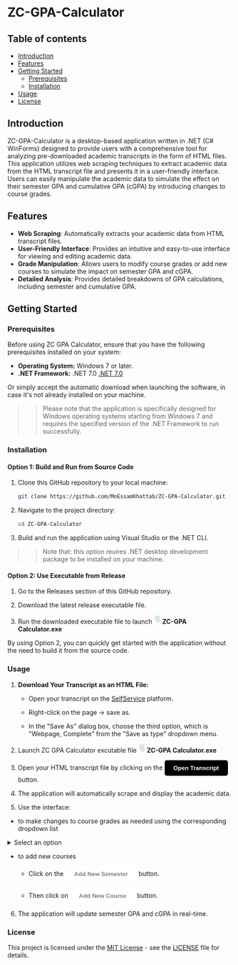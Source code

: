 # ZC-GPA-Calculator

## Table of contents
- [Introduction](#introduction)
- [Features](#features)
- [Getting Started](#getting-started)
  - [Prerequisites](#prerequisites)
  - [Installation](#installation)
- [Usage](#usage)
- [License](#license)
## Introduction
ZC-GPA-Calculator is a desktop-based application written in .NET (C# WinForms) designed to provide users with a comprehensive tool for analyzing pre-downloaded academic transcripts in the form of HTML files. This application utilizes web scraping techniques to extract academic data from the HTML transcript file and presents it in a user-friendly interface. Users can easily manipulate the academic data to simulate the effect on their semester GPA and cumulative GPA (cGPA) by introducing changes to course grades.

## Features
- **Web Scraping**: Automatically extracts your academic data from HTML transcript files.
- **User-Friendly Interface**: Provides an intuitive and easy-to-use interface for viewing and editing academic data.
- **Grade Manipulation**: Allows users to modify course grades or add new courses to simulate the impact on semester GPA and cGPA.
- **Detailed Analysis**: Provides detailed breakdowns of GPA calculations, including semester and cumulative GPA.

## Getting Started
### Prerequisites
Before using ZC GPA Calculator, ensure that you have the following prerequisites installed on your system:
- **Operating System:** Windows 7 or later.
- **.NET Framework:** .NET 7.0
[.NET 7.0](https://dotnet.microsoft.com/en-us/download/dotnet/7.0)

Or simply accept the automatic download when launching the software, in case it's not already installed on your machine.

>> Please note that the application is specifically designed for Windows operating systems starting from Windows 7 and requires the specified version of the .NET Framework to run successfully.

### Installation

#### Option 1: Build and Run from Source Code

1. Clone this GitHub repository to your local machine:

   ```bash
   git clone https://github.com/MoEssamKhattab/ZC-GPA-Calculator.git
   ```

2. Navigate to the project directory:
    ```bash
    cd ZC-GPA-Calculator
    ```

3. Build and run the application using Visual Studio or the .NET CLI.

>> Note that: this option reuires .NET desktop development package to be installed on your machine.

#### Option 2: Use Executable from Release

1. Go to the Releases section of this GitHub repository.

2. Download the latest release executable file.

3. Run the downloaded executable file to launch <img src="./ZC-GPA Calculator/Logos/zewail logo.png" width="15" height="20" alt="ZC GPA Calculator Logo"> **ZC-GPA Calculator.exe**

By using Option 2, you can quickly get started with the application without the need to build it from the source code.

### Usage

1. **Download Your Transcript as an HTML File:**

    - Open your transcript on the [SelfService](https://sisselfservice.zewailcity.edu.eg/PowerCampusSelfService/Home/LogIn?ReturnUrl=%2FPowerCampusSelfService%2FGrades%2FUnofficialTranscrip) platform.

    - Right-click on the page -> save as.

    -  In the "Save As" dialog box, choose the third option, which is "Webpage, Complete" from the "Save as type" dropdown menu.

2. Launch ZC GPA Calculator excutable file <img src="./ZC-GPA Calculator/Logos/zewail logo.png" width="15" height="20" alt="ZC GPA Calculator Logo"> **ZC-GPA Calculator.exe**

3. Open your HTML transcript file by clicking on the <button class="open-transcript-button">Open Transcript</button> button.

<style>
.open-transcript-button {
    background-color: black;
    color: white;
    padding: 10px 20px;
    border: none;
    border-radius: 5px;
    cursor: pointer;
    font-weight: bold;
}
.open-transcript-button:hover {
    background-color: #2980b9;
}
</style>

4. The application will automatically scrape and display the academic data.

5. Use the interface:

* to make changes to course grades as needed using the corresponding dropdown list 
<details>
  <summary>Select an option</summary>
  
  <select id="dropdown">
    <option value="option1">Option 1</option>
    <option value="option2">Option 2</option>
    <option value="option3">Option 3</option>
  </select>
  
  <button onclick="displaySelectedOption()">Submit</button>

  <p id="selectedOption"></p>

  <script>
    function displaySelectedOption() {
      var dropdown = document.getElementById("dropdown");
      var selectedOption = dropdown.options[dropdown.selectedIndex].text;
      document.getElementById("selectedOption").textContent = "Selected option: " + selectedOption;
    }
  </script>
</details>


* to add new courses
    - Click on the <button class="add-new-button">Add New Semester</button> button.

    - Then click on <button class="add-new-button">Add New Course</button> button.
<style>
.add-new-button {
    background-color: white;
    color: grey;
    padding: 10px 20px;
    border: none;
    border-radius: 8px;
    cursor: pointer;
    font-weight: bold;
}
.open-transcript-button:hover {
    background-color: #2980b9;
}
.open-transcript-button:hover {
    background-color: #2980b9;
}
</style>

6. The application will update semester GPA and cGPA in real-time.

### License
This project is licensed under the [MIT License](LICENSE) - see the [LICENSE](LICENSE) file for details.